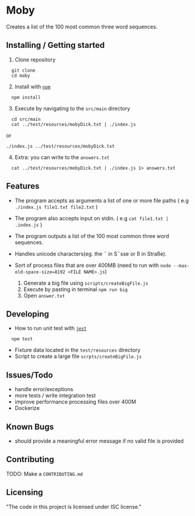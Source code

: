 # Moby 

Creates a list of the 100 most common three word sequences.

## Installing / Getting started

1. Clone repository
  ```shell
    git clone 
    cd moby
  ```
2. Install with [`npm`](https://www.npmjs.com/)
  ```shell
    npm install
  ```
3. Execute by navigating to the `src/main` directory
  ```shell
    cd src/main 
    cat ../test/resources/mobyDick.txt | ./index.js
  ```
or
  ```shell
  ./index.js ../test/resources/mobyDick.txt
  ```
4. Extra: you can write to the `answers.txt`
  ```shell
    cat ../test/resources/mobyDick.txt | ./index.js 1> answers.txt
  ```

## Features

* The program accepts as arguments a list of one or more file paths ( e.g `./index.js file1.txt file2.txt` )
* The program also accepts input on stdin. ( e.g `cat file1.txt | .index.js` )
* The program outputs a list of the 100 most common three word sequences.
* Handles unicode characters(eg. the ¨ in S¨sse or ß in Straße).
* Sort of process files that are over 400MB (need to run with `node --max-old-space-size=8192 <FILE NAME>.js`)


  1. Generate a big file using `scripts/createBigFile.js`
  2. Execute by pasting in terminal `npm run big`
  3. Open `answer.txt`

## Developing
 * How to run unit test with [`jest`](https://jestjs.io/docs/getting-started)
  ```shell
    npm test
  ```
  * Fixture data located in the `test/resources` directory
  * Script to create a large file `scrpts/createBigFile.js`

## Issues/Todo
  * handle error/exceptions
  * more tests / write integration test
  * improve performance processing files over 400M
  * Dockerize

## Known Bugs
  * should provide a meaningful error message if no valid file is provided

## Contributing

  TODO: Make a `CONTRIBUTING.md` 

## Licensing

"The code in this project is licensed under ISC license."
